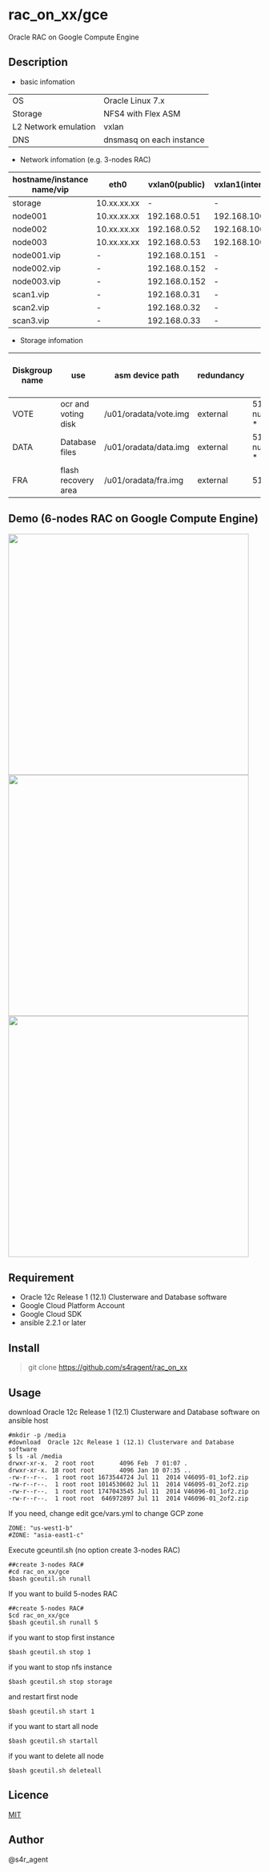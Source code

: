 rac_on_xx/gce
====

 Oracle RAC on Google Compute Engine

## Description
- basic infomation

|||
|-----|-----|
|OS|Oracle Linux 7.x|
|Storage|NFS4 with Flex ASM|
|L2 Network emulation|vxlan|
|DNS|dnsmasq on each instance|

- Network infomation (e.g. 3-nodes RAC)

|hostname/instance name/vip|eth0|vxlan0(public)|vxlan1(internal)|vxlan2(asm)|
|--------|--------|-------|-------|-------|
|storage|10.xx.xx.xx|-|-|-|
|node001|10.xx.xx.xx|192.168.0.51|192.168.100.51|192.168.200.51|
|node002|10.xx.xx.xx|192.168.0.52|192.168.100.52|192.168.200.52|
|node003|10.xx.xx.xx|192.168.0.53|192.168.100.53|192.168.200.53|
|node001.vip|-|192.168.0.151|-|-|
|node002.vip|-|192.168.0.152|-|-|
|node003.vip|-|192.168.0.152|-|-|
|scan1.vip|-|192.168.0.31|-|-|
|scan2.vip|-|192.168.0.32|-|-|
|scan3.vip|-|192.168.0.33|-|-|


- Storage infomation 

|Diskgroup name|use|asm device path|redundancy|size(GB)|size(GB)(e.g. 3-nodes RAC)|
|--------|--------|-------|-------|-------|-------|
|VOTE|ocr and voting disk|/u01/oradata/vote.img|external| 5120 + ( num_of_nodes * 1024 )|8192|
|DATA|Database files|/u01/oradata/data.img|external| 5120 + ( num_of_nodes * 1024 ) |8192|
|FRA|flash recovery area|/u01/oradata/fra.img|external|5120|5120|

## Demo (6-nodes RAC on Google Compute Engine)
<img src="https://github.com/s4ragent/misc/blob/master/rac_on_xx/gce/01/image.png" width="480px">
<img src="https://github.com/s4ragent/misc/blob/master/rac_on_xx/gce/02/image.png" width="480px">
<img src="https://github.com/s4ragent/misc/blob/master/rac_on_xx/gce/03/image.png" width="480px">

## Requirement
- Oracle 12c Release 1 (12.1) Clusterware and Database software
- Google Cloud Platform Account
- Google Cloud SDK
- ansible 2.2.1 or later

## Install
>git clone https://github.com/s4ragent/rac_on_xx

## Usage
download Oracle 12c Release 1 (12.1) Clusterware and Database software on ansible host

    #mkdir -p /media
    #download  Oracle 12c Release 1 (12.1) Clusterware and Database software
    $ ls -al /media
    drwxr-xr-x.  2 root root       4096 Feb  7 01:07 .
    drwxr-xr-x. 18 root root       4096 Jan 10 07:35 ..
    -rw-r--r--.  1 root root 1673544724 Jul 11  2014 V46095-01_1of2.zip
    -rw-r--r--.  1 root root 1014530602 Jul 11  2014 V46095-01_2of2.zip
    -rw-r--r--.  1 root root 1747043545 Jul 11  2014 V46096-01_1of2.zip
    -rw-r--r--.  1 root root  646972897 Jul 11  2014 V46096-01_2of2.zip


If you need, change edit gce/vars.yml to change GCP zone

    ZONE: "us-west1-b"
    #ZONE: "asia-east1-c"

Execute gceuntil.sh   (no option create 3-nodes RAC)

    ##create 3-nodes RAC#
    #cd rac_on_xx/gce
    $bash gceutil.sh runall

If you want to build 5-nodes RAC

    ##create 5-nodes RAC#
    $cd rac_on_xx/gce
    $bash gceutil.sh runall 5

if you want to stop first instance

    $bash gceutil.sh stop 1

if you want to stop nfs instance

    $bash gceutil.sh stop storage

and restart first node

    $bash gceutil.sh start 1
    
if you want to start all node

    $bash gceutil.sh startall

if you want to delete all node

    $bash gceutil.sh deleteall

## Licence
[MIT](https://github.com/tcnksm/tool/blob/master/LICENCE)


## Author
@s4r_agent
